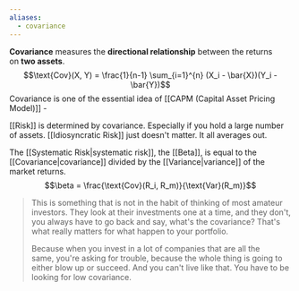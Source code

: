```yaml
---
aliases:
  - covariance
---
```

**Covariance** measures the **directional relationship** between the returns on **two assets**.
$$\text{Cov}(X, Y) = \frac{1}{n-1} \sum_{i=1}^{n} (X_i - \bar{X})(Y_i - \bar{Y})$$
Covariance is one of the essential idea of [[CAPM (Capital Asset Pricing Model)]] - 

[[Risk]] is determined by covariance. Especially if you hold a large number of assets. [[Idiosyncratic Risk]] just doesn't matter. It all averages out. 

The [[Systematic Risk|systematic risk]], the [[Beta]], is equal to the [[Covariance|covariance]] divided by the [[Variance|variance]] of the market returns.
$$\beta = \frac{\text{Cov}(R_i, R_m)}{\text{Var}(R_m)}$$ 
> This is something that is not in the habit of thinking of most amateur investors. They look at their investments one at a time, and they don't, you always have to go back and say, what's the covariance? That's what really matters for what happen to your portfolio. 
> 
> Because when you invest in a lot of companies that are all the same, you're asking for trouble, because the whole thing is going to either blow up or succeed. And you can't live like that. You have to be looking for low covariance.

